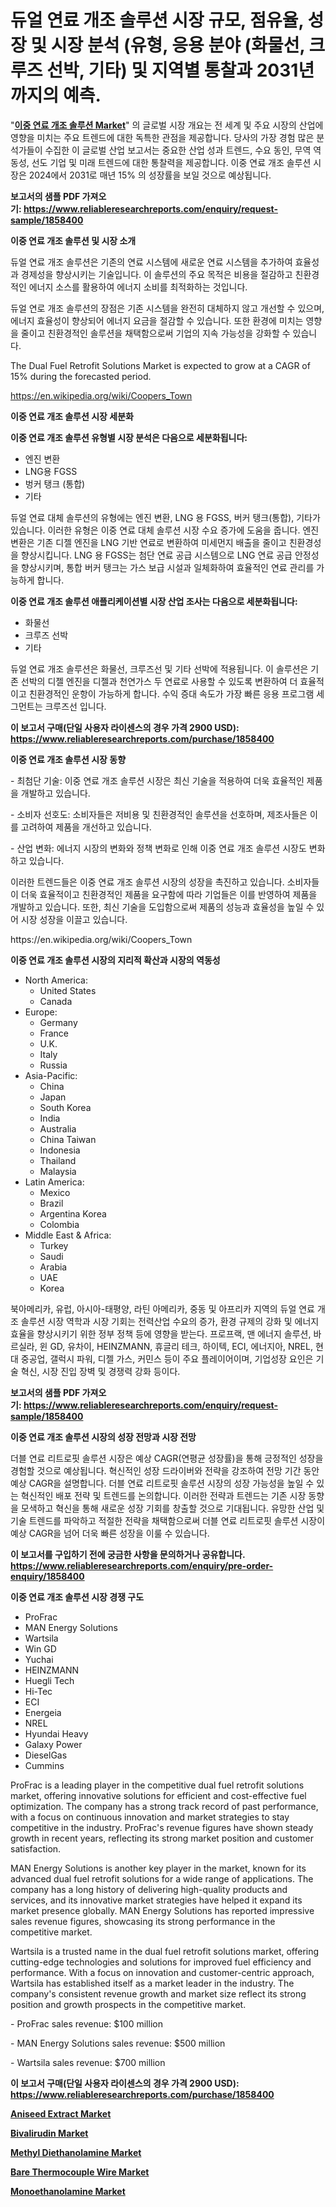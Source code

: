 <p><h1>듀얼 연료 개조 솔루션 시장 규모, 점유율, 성장 및 시장 분석 (유형, 응용 분야 (화물선, 크루즈 선박, 기타) 및 지역별 통찰과 2031년까지의 예측.</h1></p><p>"<strong><a href="https://www.reliableresearchreports.com/dual-fuel-retrofit-solutions-r1858400">이중 연료 개조 솔루션 Market</a></strong>" 의 글로벌 시장 개요는 전 세계 및 주요 시장의 산업에 영향을 미치는 주요 트렌드에 대한 독특한 관점을 제공합니다. 당사의 가장 경험 많은 분석가들이 수집한 이 글로벌 산업 보고서는 중요한 산업 성과 트렌드, 수요 동인, 무역 역동성, 선도 기업 및 미래 트렌드에 대한 통찰력을 제공합니다. 이중 연료 개조 솔루션 시장은 2024에서 2031로 매년 15% 의 성장률을 보일 것으로 예상됩니다.</p>
<p><strong>보고서의 샘플 PDF 가져오기:&nbsp;<a href="https://www.reliableresearchreports.com/enquiry/request-sample/1858400">https://www.reliableresearchreports.com/enquiry/request-sample/1858400</a></strong></p>
<p><strong>이중 연료 개조 솔루션 및 시장 소개</strong></p>
<p><p>듀얼 연료 개조 솔루션은 기존의 연료 시스템에 새로운 연료 시스템을 추가하여 효율성과 경제성을 향상시키는 기술입니다. 이 솔루션의 주요 목적은 비용을 절감하고 친환경적인 에너지 소스를 활용하여 에너지 소비를 최적화하는 것입니다.</p><p>듀얼 연로 개조 솔루션의 장점은 기존 시스템을 완전히 대체하지 않고 개선할 수 있으며, 에너지 효율성이 향상되어 에너지 요금을 절감할 수 있습니다. 또한 환경에 미치는 영향을 줄이고 친환경적인 솔루션을 채택함으로써 기업의 지속 가능성을 강화할 수 있습니다.</p><p>The Dual Fuel Retrofit Solutions Market is expected to grow at a CAGR of 15% during the forecasted period.</p></p>
<p><a href="https://en.wikipedia.org/wiki/Coopers_Town">https://en.wikipedia.org/wiki/Coopers_Town</a></p>
<p><strong>이중 연료 개조 솔루션 시장 세분화</strong></p>
<p><strong>이중 연료 개조 솔루션 유형별 시장 분석은 다음으로 세분화됩니다:</strong></p>
<p><ul><li>엔진 변환</li><li>LNG용 FGSS</li><li>벙커 탱크 (통합)</li><li>기타</li></ul></p>
<p><p>듀얼 연료 대체 솔루션의 유형에는 엔진 변환, LNG 용 FGSS, 버커 탱크(통합), 기타가 있습니다. 이러한 유형은 이중 연료 대체 솔루션 시장 수요 증가에 도움을 줍니다. 엔진 변환은 기존 디젤 엔진을 LNG 기반 연료로 변환하여 미세먼지 배출을 줄이고 친환경성을 향상시킵니다. LNG 용 FGSS는 첨단 연료 공급 시스템으로 LNG 연료 공급 안정성을 향상시키며, 통합 버커 탱크는 가스 보급 시설과 일체화하여 효율적인 연료 관리를 가능하게 합니다.</p></p>
<p><strong>이중 연료 개조 솔루션 애플리케이션별 시장 산업 조사는 다음으로 세분화됩니다:</strong></p>
<p><ul><li>화물선</li><li>크루즈 선박</li><li>기타</li></ul></p>
<p><p>듀얼 연료 개조 솔루션은 화물선, 크루즈선 및 기타 선박에 적용됩니다. 이 솔루션은 기존 선박의 디젤 엔진을 디젤과 천연가스 두 연료로 사용할 수 있도록 변환하여 더 효율적이고 친환경적인 운항이 가능하게 합니다. 수익 증대 속도가 가장 빠른 응용 프로그램 세그먼트는 크루즈선 입니다.</p></p>
<p><strong>이 보고서 구매(단일 사용자 라이센스의 경우 가격 2900 USD): <a href="https://www.reliableresearchreports.com/purchase/1858400">https://www.reliableresearchreports.com/purchase/1858400</a></strong></p>
<p><strong>이중 연료 개조 솔루션 시장 동향</strong></p>
<p><p>- 최첨단 기술: 이중 연료 개조 솔루션 시장은 최신 기술을 적용하여 더욱 효율적인 제품을 개발하고 있습니다.</p><p>- 소비자 선호도: 소비자들은 저비용 및 친환경적인 솔루션을 선호하며, 제조사들은 이를 고려하여 제품을 개선하고 있습니다.</p><p>- 산업 변화: 에너지 시장의 변화와 정책 변화로 인해 이중 연료 개조 솔루션 시장도 변화하고 있습니다.</p><p>이러한 트렌드들은 이중 연료 개조 솔루션 시장의 성장을 촉진하고 있습니다. 소비자들이 더욱 효율적이고 친환경적인 제품을 요구함에 따라 기업들은 이를 반영하여 제품을 개발하고 있습니다. 또한, 최신 기술을 도입함으로써 제품의 성능과 효율성을 높일 수 있어 시장 성장을 이끌고 있습니다.</p></p>
<p>https://en.wikipedia.org/wiki/Coopers_Town</p>
<p><strong>이중 연료 개조 솔루션 시장의 지리적 확산과 시장의 역동성</strong></p>
<p><ul>
    <li>
        North America:
        <ul>
            <li>United States</li>
            <li>Canada</li>
        </ul>
    </li>
    <li>
        Europe:
        <ul>
            <li>Germany</li>
            <li>France</li>
            <li>U.K.</li>
            <li>Italy</li>
            <li>Russia</li>
        </ul>
    </li>
    <li>
        Asia-Pacific:
        <ul>
            <li>China</li>
            <li>Japan</li>
            <li>South Korea</li>
            <li>India</li>
            <li>Australia</li>
            <li>China Taiwan</li>
            <li>Indonesia</li>
            <li>Thailand</li>
            <li>Malaysia</li>
        </ul>
    </li>
    <li>
        Latin America:
        <ul>
            <li>Mexico</li>
            <li>Brazil</li>
            <li>Argentina Korea</li>
            <li>Colombia</li>
        </ul>
    </li>
    <li>
        Middle East & Africa:
        <ul>
            <li>Turkey</li>
            <li>Saudi</li>
            <li>Arabia</li>
            <li>UAE</li>
            <li>Korea</li>
        </ul>
    </li>
    </ul></p>
<p><p>북아메리카, 유럽, 아시아-태평양, 라틴 아메리카, 중동 및 아프리카 지역의 듀얼 연료 개조 솔루션 시장 역학과 시장 기회는 전력산업 수요의 증가, 환경 규제의 강화 및 에너지 효율을 향상시키기 위한 정부 정책 등에 영향을 받는다. 프로프랙, 맨 에너지 솔루션, 바르실라, 윈 GD, 유차이, HEINZMANN, 휴글리 테크, 하이텍, ECI, 에너지아, NREL, 현대 중공업, 갤럭시 파워, 디젤 가스, 커민스 등이 주요 플레이어이며, 기업성장 요인은 기술 혁신, 시장 진입 장벽 및 경쟁력 강화 등이다.</p></p>
<p><strong>보고서의 샘플 PDF 가져오기:&nbsp;<a href="https://www.reliableresearchreports.com/enquiry/request-sample/1858400">https://www.reliableresearchreports.com/enquiry/request-sample/1858400</a></strong></p>
<p><strong>이중 연료 개조 솔루션 시장의 성장 전망과 시장 전망</strong></p>
<p><p>더블 연료 리트로핏 솔루션 시장은 예상 CAGR(연평균 성장률)을 통해 긍정적인 성장을 경험할 것으로 예상됩니다. 혁신적인 성장 드라이버와 전략을 강조하여 전망 기간 동안 예상 CAGR을 설명합니다. 더블 연료 리트로핏 솔루션 시장의 성장 가능성을 높일 수 있는 혁신적인 배포 전략 및 트렌드를 논의합니다. 이러한 전략과 트렌드는 기존 시장 동향을 모색하고 혁신을 통해 새로운 성장 기회를 창출할 것으로 기대됩니다. 유망한 산업 및 기술 트렌드를 파악하고 적절한 전략을 채택함으로써 더블 연료 리트로핏 솔루션 시장이 예상 CAGR을 넘어 더욱 빠른 성장을 이룰 수 있습니다.</p></p>
<p><strong>이 보고서를 구입하기 전에 궁금한 사항을 문의하거나 공유합니다. <a href="https://www.reliableresearchreports.com/enquiry/pre-order-enquiry/1858400">https://www.reliableresearchreports.com/enquiry/pre-order-enquiry/1858400</a></strong></p>
<p><strong>이중 연료 개조 솔루션 시장 경쟁 구도</strong></p>
<p><ul><li>ProFrac</li><li>MAN Energy Solutions</li><li>Wartsila</li><li>Win GD</li><li>Yuchai</li><li>HEINZMANN</li><li>Huegli Tech</li><li>Hi-Tec</li><li>ECI</li><li>Energeia</li><li>NREL</li><li>Hyundai Heavy</li><li>Galaxy Power</li><li>DieselGas</li><li>Cummins</li></ul></p>
<p><p>ProFrac is a leading player in the competitive dual fuel retrofit solutions market, offering innovative solutions for efficient and cost-effective fuel optimization. The company has a strong track record of past performance, with a focus on continuous innovation and market strategies to stay competitive in the industry. ProFrac's revenue figures have shown steady growth in recent years, reflecting its strong market position and customer satisfaction.</p><p>MAN Energy Solutions is another key player in the market, known for its advanced dual fuel retrofit solutions for a wide range of applications. The company has a long history of delivering high-quality products and services, and its innovative market strategies have helped it expand its market presence globally. MAN Energy Solutions has reported impressive sales revenue figures, showcasing its strong performance in the competitive market.</p><p>Wartsila is a trusted name in the dual fuel retrofit solutions market, offering cutting-edge technologies and solutions for improved fuel efficiency and performance. With a focus on innovation and customer-centric approach, Wartsila has established itself as a market leader in the industry. The company's consistent revenue growth and market size reflect its strong position and growth prospects in the competitive market.</p><p>- ProFrac sales revenue: $100 million</p><p>- MAN Energy Solutions sales revenue: $500 million</p><p>- Wartsila sales revenue: $700 million</p></p>
<p><strong>이 보고서 구매(단일 사용자 라이센스의 경우 가격 2900 USD): <a href="https://www.reliableresearchreports.com/purchase/1858400">https://www.reliableresearchreports.com/purchase/1858400</a></strong></p>
<p><strong><p><a href="https://www.linkedin.com/pulse/global-aniseed-extract-industry-analysis-report-market-size-vjkze?trackingId=P%2BJzXvMSjHBt1nuQ7ayAtg%3D%3D">Aniseed Extract Market</a></p><p><a href="https://www.linkedin.com/pulse/insights-bivalirudin-market-players-size-geographical-regions-sig8e?trackingId=HcL11UCzf2Md6Uq5y8BElg%3D%3D">Bivalirudin Market</a></p><p><a href="https://www.linkedin.com/pulse/global-methyl-diethanolamine-market-sector-types-applications-xcrbe?trackingId=55DA4s1kx06Eh7En6N%2FytA%3D%3D">Methyl Diethanolamine Market</a></p><p><a href="https://www.linkedin.com/pulse/mapping-bare-thermocouple-wire-market-trends-challenges-breakthroughs-0dgde?trackingId=KjgjtjsAR41PUE7340uc%2Fg%3D%3D">Bare Thermocouple Wire Market</a></p><p><a href="https://www.linkedin.com/pulse/exploring-monoethanolamine-market-dynamics-global-trends-lcare?trackingId=0FGk8NpwHJRmzZceQH%2Fs7Q%3D%3D">Monoethanolamine Market</a></p></strong></p>
<p></p>